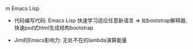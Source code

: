 m Emacs Lisp

* 代码编写代码: Emacs Lisp 快速学习适应任意新语言 => 如bootstrap解释器, 快速psd式html生成结构bootstrap
  
* Jim的Emacs影响力: 无处不在的lambda演算能量


